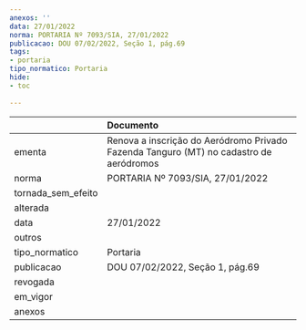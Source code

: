 ```yaml
---
anexos: ''
data: 27/01/2022
norma: PORTARIA Nº 7093/SIA, 27/01/2022
publicacao: DOU 07/02/2022, Seção 1, pág.69
tags:
- portaria
tipo_normatico: Portaria
hide: 
- toc 
 
---
```


|                    | Documento                                                                              |
|:-------------------|:---------------------------------------------------------------------------------------|
| ementa             | Renova a inscrição do Aeródromo Privado Fazenda Tanguro (MT) no cadastro de aeródromos |
| norma              | PORTARIA Nº 7093/SIA, 27/01/2022                                                       |
| tornada_sem_efeito |                                                                                        |
| alterada           |                                                                                        |
| data               | 27/01/2022                                                                             |
| outros             |                                                                                        |
| tipo_normatico     | Portaria                                                                               |
| publicacao         | DOU 07/02/2022, Seção 1, pág.69                                                        |
| revogada           |                                                                                        |
| em_vigor           |                                                                                        |
| anexos             |                                                                                        |